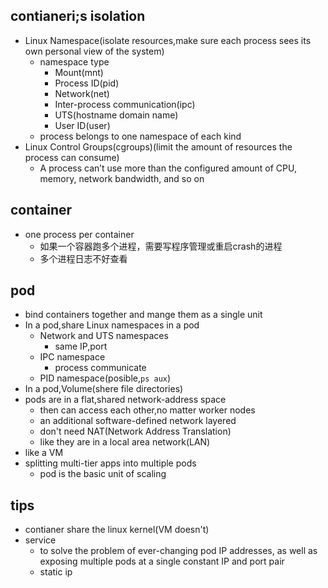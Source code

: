 ## contianeri;s isolation
+ Linux Namespace(isolate resources,make sure each process sees its own personal view of the system)
    - namespace type
        - Mount(mnt)
        - Process ID(pid)
        - Network(net)
        - Inter-process communication(ipc)
        - UTS(hostname domain name)
        - User ID(user)
    - process belongs to one namespace of each kind    
+ Linux Control Groups(cgroups)(limit the amount of resources the process can consume)
    - A process can’t use more than the configured amount of CPU, memory, network bandwidth, and so on

## container
+ one process per container
    - 如果一个容器跑多个进程，需要写程序管理或重启crash的进程
    - 多个进程日志不好查看

## pod
+ bind containers together and mange them as a single unit
+ In a pod,share Linux namespaces in a pod
    - Network and UTS namespaces
        + same IP,port
    - IPC namespace
        + process communicate
    - PID namespace(posible,`ps aux`)
+ In a pod,Volume(shere file directories)  
+ pods are in a flat,shared network-address space
    - then can access each other,no matter worker nodes
    - an additional software-defined network layered
    - don't need NAT(Network Address Translation)
    - like they are in a local area network(LAN)
+ like a VM
+ splitting multi-tier apps into multiple pods
    - pod is the basic unit of scaling
## tips

+ contianer share the linux kernel(VM doesn't)
+ service
    - to solve the problem of ever-changing pod IP addresses, as well as exposing multiple pods at a single constant IP and port pair
    - static ip